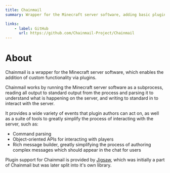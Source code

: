 ```yaml
---
title: Chainmail
summary: Wrapper for the Minecraft server software, adding basic plugin support.

links:
    - label: GitHub
      url: https://github.com/Chainmail-Project/Chainmail
---
```


# About

Chainmail is a wrapper for the Minecraft server software, which enables the addition of custom functionality via plugins.

Chainmail works by running the Minecraft server software as a subprocess, reading all output to standard output from the process and parsing it to understand what is happening on the server, and writing to standard in to interact with the server.

It provides a wide variety of events that plugin authors can act on, as well as a suite of tools to greatly simplify the process of interacting with the server, such as:

- Command parsing
- Object-oriented APIs for interacting with players
- Rich message builder, greatly simplifying the process of authoring complex messages which should appear in the chat for users

Plugin support for Chainmail is provided by [Jigsaw](/projects/jigsaw), which was initially a part of Chainmail but was later split into it's own library.
